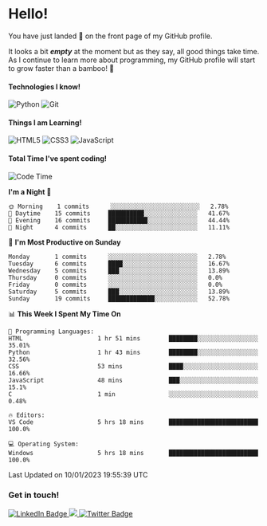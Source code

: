 # Hello!

You have just landed 🛬 on the front page of my GitHub profile.

It looks a bit ***empty*** at the moment but as they say, all good things take time. As I continue to learn more about programming, my GitHub profile will start to grow faster than a bamboo! 🎍 

#### Technologies I know!

![Python](https://img.shields.io/badge/python-3670A0?style=for-the-badge&logo=python&logoColor=ffdd54)
![Git](https://img.shields.io/badge/git-%23F05033.svg?style=for-the-badge&logo=git&logoColor=white)

#### Things I am Learning!

![HTML5](https://img.shields.io/badge/html5-%23E34F26.svg?style=for-the-badge&logo=html5&logoColor=white)
![CSS3](https://img.shields.io/badge/css3-%231572B6.svg?style=for-the-badge&logo=css3&logoColor=white)
![JavaScript](https://img.shields.io/badge/javascript-%23323330.svg?style=for-the-badge&logo=javascript&logoColor=%23F7DF1E)

#### Total Time I've spent coding!
<!--START_SECTION:waka-->
![Code Time](http://img.shields.io/badge/Code%20Time-5%20hrs%2048%20mins-blue)

**I'm a Night 🦉** 

```text
🌞 Morning    1 commits      ░░░░░░░░░░░░░░░░░░░░░░░░░   2.78% 
🌆 Daytime    15 commits     ██████████░░░░░░░░░░░░░░░   41.67% 
🌃 Evening    16 commits     ███████████░░░░░░░░░░░░░░   44.44% 
🌙 Night      4 commits      ██░░░░░░░░░░░░░░░░░░░░░░░   11.11%

```
📅 **I'm Most Productive on Sunday** 

```text
Monday       1 commits      ░░░░░░░░░░░░░░░░░░░░░░░░░   2.78% 
Tuesday      6 commits      ████░░░░░░░░░░░░░░░░░░░░░   16.67% 
Wednesday    5 commits      ███░░░░░░░░░░░░░░░░░░░░░░   13.89% 
Thursday     0 commits      ░░░░░░░░░░░░░░░░░░░░░░░░░   0.0% 
Friday       0 commits      ░░░░░░░░░░░░░░░░░░░░░░░░░   0.0% 
Saturday     5 commits      ███░░░░░░░░░░░░░░░░░░░░░░   13.89% 
Sunday       19 commits     █████████████░░░░░░░░░░░░   52.78%

```


📊 **This Week I Spent My Time On** 

```text
💬 Programming Languages: 
HTML                     1 hr 51 mins        ████████░░░░░░░░░░░░░░░░░   35.01% 
Python                   1 hr 43 mins        ████████░░░░░░░░░░░░░░░░░   32.56% 
CSS                      53 mins             ████░░░░░░░░░░░░░░░░░░░░░   16.66% 
JavaScript               48 mins             ███░░░░░░░░░░░░░░░░░░░░░░   15.1% 
C                        1 min               ░░░░░░░░░░░░░░░░░░░░░░░░░   0.48%

🔥 Editors: 
VS Code                  5 hrs 18 mins       █████████████████████████   100.0%

💻 Operating System: 
Windows                  5 hrs 18 mins       █████████████████████████   100.0%

```


 Last Updated on 10/01/2023 19:55:39 UTC
<!--END_SECTION:waka-->

### Get in touch!

<div id="badges">
  <a href="https://www.linkedin.com/in/amritansh-sharma-7a4251245/">
    <img src="https://img.shields.io/badge/LinkedIn-blue?style=for-the-badge&logo=linkedin&logoColor=white" alt="LinkedIn Badge"/>
  </a>
  <a href="https://www.instagram.com/drowsycoder/">
    <img src="https://img.shields.io/badge/Instagram-%23E4405F.svg?style=for-the-badge&logo=Instagram&logoColor=white"/>
  </a>
  <a href="https://twitter.com/DrowsyCoder">
    <img src="https://img.shields.io/badge/Twitter-blue?style=for-the-badge&logo=twitter&logoColor=white" alt="Twitter Badge"/>
  </a>
</div>
